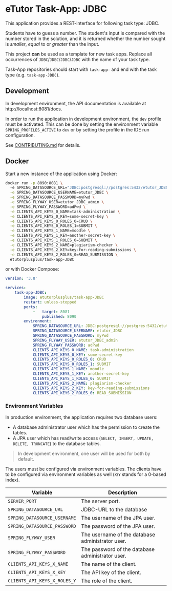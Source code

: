 # eTutor Task-App: JDBC

This application provides a REST-interface for following task type: JDBC.

Students have to guess a number. The student's input is compared with the number stored in the solution, and it is returned whether the number sought is _smaller_, _equal_ to or
_greater_ than the input.

This project **can** be used as a template for new task apps. Replace all occurrences of `JDBC`/`JDBC`/`JDBC`/`JDBC` with the name of your task
type.

Task-App repositories should start with `task-app-` and end with the task type (e.g. `task-app-JDBC`).

## Development

In development environment, the API documentation is available at http://localhost:8081/docs.

In order to run the application in development environment, the `dev` profile must be activated. 
This can be done by setting the environment variable `SPRING_PROFILES_ACTIVE` to `dev` or by setting the profile in the IDE run configuration.

See [CONTRIBUTING.md](CONTRIBUTING.md) for details.

## Docker

Start a new instance of the application using Docker:

```bash
docker run -p 8090:8081 \ 
  -e SPRING_DATASOURCE_URL="JDBC:postgresql://postgres:5432/etutor_JDBC" \
  -e SPRING_DATASOURCE_USERNAME=etutor_JDBC \
  -e SPRING_DATASOURCE_PASSWORD=myPwd \
  -e SPRING_FLYWAY_USER=etutor_JDBC_admin \
  -e SPRING_FLYWAY_PASSWORD=adPwd \
  -e CLIENTS_API_KEYS_0_NAME=task-administration \
  -e CLIENTS_API_KEYS_0_KEY=some-secret-key \
  -e CLIENTS_API_KEYS_0_ROLES_0=CRUD \
  -e CLIENTS_API_KEYS_0_ROLES_1=SUBMIT \
  -e CLIENTS_API_KEYS_1_NAME=moodle \
  -e CLIENTS_API_KEYS_1_KEY=another-secret-key \
  -e CLIENTS_API_KEYS_1_ROLES_0=SUBMIT \
  -e CLIENTS_API_KEYS_2_NAME=plagiarism-checker \
  -e CLIENTS_API_KEYS_2_KEY=key-for-reading-submissions \
  -e CLIENTS_API_KEYS_2_ROLES_0=READ_SUBMISSION \
  etutorplusplus/task-app-JDBC
```

or with Docker Compose:

```yaml
version: '3.8'

services:
    task-app-JDBC:
        image: etutorplusplus/task-app-JDBC
        restart: unless-stopped
        ports:
            -   target: 8081
                published: 8090
        environment:
            SPRING_DATASOURCE_URL: JDBC:postgresql://postgres:5432/etutor_JDBC
            SPRING_DATASOURCE_USERNAME: etutor_JDBC
            SPRING_DATASOURCE_PASSWORD: myPwd
            SPRING_FLYWAY_USER: etutor_JDBC_admin
            SPRING_FLYWAY_PASSWORD: adPwd
            CLIENTS_API_KEYS_0_NAME: task-administration
            CLIENTS_API_KEYS_0_KEY: some-secret-key
            CLIENTS_API_KEYS_0_ROLES_0: CRUD
            CLIENTS_API_KEYS_0_ROLES_1: SUBMIT
            CLIENTS_API_KEYS_1_NAME: moodle
            CLIENTS_API_KEYS_1_KEY: another-secret-key
            CLIENTS_API_KEYS_1_ROLES_0: SUBMIT
            CLIENTS_API_KEYS_2_NAME: plagiarism-checker
            CLIENTS_API_KEYS_2_KEY: key-for-reading-submissions
            CLIENTS_API_KEYS_2_ROLES_0: READ_SUBMISSION
```

### Environment Variables

In production environment, the application requires two database users:

* A database administrator user which has the permission to create the tables.
* A JPA user which has read/write access (`SELECT, INSERT, UPDATE, DELETE, TRUNCATE`) to the database tables.

> In development environment, one user will be used for both by default.

The users must be configured via environment variables. The clients have to be configured via environment variables as well (`X`/`Y` stands for a 0-based index).

| Variable                     | Description                                      |
|------------------------------|--------------------------------------------------|
| `SERVER_PORT`                | The server port.                                 |
| `SPRING_DATASOURCE_URL`      | JDBC-URL to the database                         |
| `SPRING_DATASOURCE_USERNAME` | The username of the JPA user.                    |
| `SPRING_DATASOURCE_PASSWORD` | The password of the JPA user.                    |
| `SPRING_FLYWAY_USER`         | The username of the database administrator user. |
| `SPRING_FLYWAY_PASSWORD`     | The password of the database administrator user. |
| `CLIENTS_API_KEYS_X_NAME`    | The name of the client.                          |
| `CLIENTS_API_KEYS_X_KEY`     | The API key of the client.                       |
| `CLIENTS_API_KEYS_X_ROLES_Y` | The role of the client.                          |
